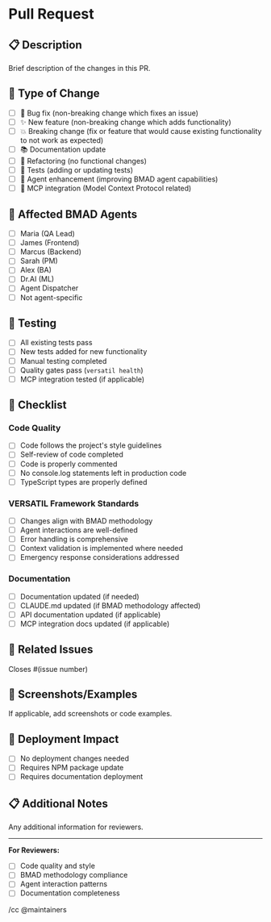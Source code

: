 # Pull Request

## 📋 Description

Brief description of the changes in this PR.

## 🎯 Type of Change

- [ ] 🐛 Bug fix (non-breaking change which fixes an issue)
- [ ] ✨ New feature (non-breaking change which adds functionality)
- [ ] 💥 Breaking change (fix or feature that would cause existing functionality to not work as expected)
- [ ] 📚 Documentation update
- [ ] 🔧 Refactoring (no functional changes)
- [ ] 🧪 Tests (adding or updating tests)
- [ ] 🤖 Agent enhancement (improving BMAD agent capabilities)
- [ ] 🔗 MCP integration (Model Context Protocol related)

## 🤖 Affected BMAD Agents

- [ ] Maria (QA Lead)
- [ ] James (Frontend)
- [ ] Marcus (Backend)
- [ ] Sarah (PM)
- [ ] Alex (BA)
- [ ] Dr.AI (ML)
- [ ] Agent Dispatcher
- [ ] Not agent-specific

## 🧪 Testing

- [ ] All existing tests pass
- [ ] New tests added for new functionality
- [ ] Manual testing completed
- [ ] Quality gates pass (`versatil health`)
- [ ] MCP integration tested (if applicable)

## 📝 Checklist

### Code Quality
- [ ] Code follows the project's style guidelines
- [ ] Self-review of code completed
- [ ] Code is properly commented
- [ ] No console.log statements left in production code
- [ ] TypeScript types are properly defined

### VERSATIL Framework Standards
- [ ] Changes align with BMAD methodology
- [ ] Agent interactions are well-defined
- [ ] Error handling is comprehensive
- [ ] Context validation is implemented where needed
- [ ] Emergency response considerations addressed

### Documentation
- [ ] Documentation updated (if needed)
- [ ] CLAUDE.md updated (if BMAD methodology affected)
- [ ] API documentation updated (if applicable)
- [ ] MCP integration docs updated (if applicable)

## 🔗 Related Issues

Closes #(issue number)

## 📸 Screenshots/Examples

If applicable, add screenshots or code examples.

## 🚀 Deployment Impact

- [ ] No deployment changes needed
- [ ] Requires NPM package update
- [ ] Requires documentation deployment

## 📋 Additional Notes

Any additional information for reviewers.

---

**For Reviewers:**
- [ ] Code quality and style
- [ ] BMAD methodology compliance
- [ ] Agent interaction patterns
- [ ] Documentation completeness

/cc @maintainers